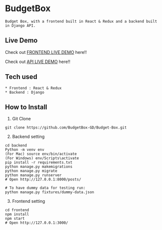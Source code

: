 # BudgetBox

```
Budget Box, with a frontend built in React & Redux and a backend built in Django API.
```

## Live Demo

Check out [FRONTEND LIVE DEMO](https://budget-box-frontend.manthya20.repl.co/) here!!

Check out [API LIVE DEMO](https://Budget-Box-Backend.manthya20.repl.co) here!!

## Tech used

```
* Frontend : React & Redux
* Backend : Django
```

## How to Install

1. Git Clone

```
git clone https://github.com/BudgetBox-GD/Budget-Box.git
```

2. Backend setting

```
cd backend
Python -m venv env
(For Mac) source env/bin/activate
(For Windows) env/Scripts\activate
pip install -r requirements.txt
python manage.py makemigrations
python manage.py migrate
python manage.py runserver
# Open http://127.0.0.1:8000/posts/

# To have dummy data for testing run:
python manage.py fixtures/dummy-data.json
```

3. Frontend setting

```
cd frontend
npm install
npm start
# Open http://127.0.0.1:3000/
```
